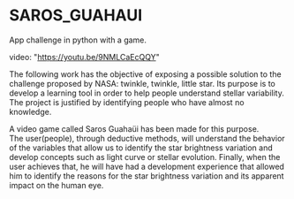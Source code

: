 # SAROS_GUAHAUI
App challenge in python with a game. 

video: "https://youtu.be/9NMLCaEcQQY"

The following work has the objective of exposing a possible solution to the challenge
proposed by NASA: twinkle, twinkle, little star. Its purpose is to develop a learning tool 
in order to help people understand stellar variability. The project is justified by identifying people
who have almost no knowledge.

A video game called Saros Guahaüi has been made for this purpose. The user(people), through deductive methods,
will understand the behavior of the variables that allow us to identify the star brightness variation
and develop concepts such as light curve or stellar evolution. Finally, when the user achieves that,
he will have had a development experience that allowed him to identify the reasons for the star brightness variation
and its apparent impact on the human eye.
